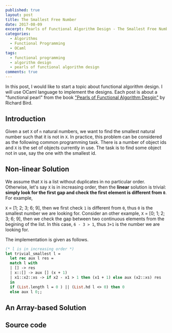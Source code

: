 ```yaml
---
published: true
layout: post
title: The Smallest Free Number
date: 2017-08-09
excerpt: Pearls of Functional Algorithm Design - The Smallest Free Number
categories:
  - Algorithms
  - Functional Programming
  - OCaml
tags:
  - functional programming
  - algorithm design
  - pearls of functional algorithm design
comments: true
---
```


In this post, I would like to start a topic about functional algorithm design. I will use OCaml language to implement the designs.
Each post is about a "functional pearl" from the book ["Pearls of Functional Algorithm Desgin"][1] by Richard Bird. 

## Introduction

Given a set `X` of `n` natural numbers, we want to find the smallest natural number such that it is not in `X`. In practice, this problem can
be considered as the following common programming task. There is a number of object ids and `X` is the set of objects currently in use. The task
is to find some object not in use, say the one with the smallest id.

## Non-linear Solution

We assume that `X` is a list without duplicates in no particular order. Otherwise, let's say `X` is in increasing order, then the **linear** solution is trivial: **simply
look for the first gap and check the first element is different from `0`**. For example,

`X` = [1; 2; 3; 6; 9], then we first check `1` is different from `0`, thus `0` is the smallest number we are looking for.
Consider an other example, `X` = [0; 1; 2; 3; 6; 9], then we check the gap between two continuous elements from the begining of the list. In this case,
`6 - 3 > 1`, thus `3+1` is the number we are looking for.

The implementation is given as follows.
```ocaml
(* l is in increasing order *)
let trivial_smallest l =
  let rec aux l res =
  match l with
  | [] -> res
  | x::[] -> aux [] (x + 1)
  | x1::x2::xs -> if x2 - x1 > 1 then (x1 + 1) else aux (x2::xs) res
  in 
  if (List.length l = 0 ) || (List.hd l <> 0) then 0
  else aux l 0;; 
```

## An Array-based Solution

## Source code

[1]: https://www.amazon.com/Pearls-Functional-Algorithm-Design-Richard/dp/0521513383

